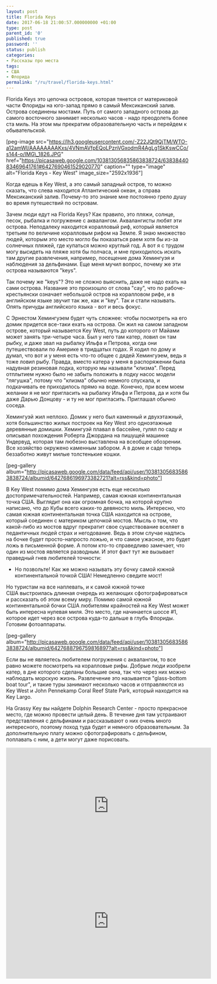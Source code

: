 ```yaml
---
layout: post
title: Florida Keys
date: 2017-06-18 21:00:57.000000000 +01:00
type: post
parent_id: '0'
published: true
password: ''
status: publish
categories:
- Рассказы про места
tags:
- США
- Флорида
permalink: "/ru/travel/florida-keys.html"
---
```

Florida Keys это цепочка островов, которая тянется от материковой части Флориды на юго-запад&nbsp;прямо в самый Мексиканский залив. Острова соединены мостами. Путь от самого западного острова до самого восточного занимает несколько часов - надо преодолеть более ста миль. На этом мы прекратим образовательную часть и перейдем к обывательской.

[peg-image src="https://lh3.googleusercontent.com/-Z22JQt9QjTM/WTO-a12amWI/AAAAAAAAKxs/4VNmAVfpEQoLPznVGxodmR4AgLg1SkKswCCo/s144-o/IMG\_1826.JPG" href="https://picasaweb.google.com/103813056835863838724/6383844083469641761#6427690461529020770" caption="" type="image" alt="Florida Keys - Key West" image\_size="2592x1936"]

Когда едешь в Key West, а это самый западный остров, то можно сказать, что слева находится Атлантический океан, а справа Мексиканский залив. Почему-то это знание мне постоянно грело душу во время путешествий по островам.

Зачем люди едут на Florida Keys? Как правило, это пляжи, солнце, песок, рыбалка и погружение с аквалангом. Аквалангисты любят эти острова. Неподалеку находится коралловый риф, который является третьим по величине коралловым рифом на Земле. Я знаю множество людей, которым это место могло бы показаться раем хотя бы из-за солнечных пляжей, где купаться можно круглый год. А вот я с трудом могу высидеть на пляже хотя бы полчаса, и мне приходилось искать там другие развлечения, например, посещение дома Хемингуэя и наблюдения за дельфинами. Еще меня мучил вопрос, почему же эти острова называются "keys".

Так почему же "keys"? Это не сложно выяснить, даже не надо ехать на сами острова. Название это произошло от слова "cay", что по рабоче-крестьянски означает небольшой остров на коралловом рифе, и в английском языке звучит так же, как и "key". Так и стали называть. Опять причуды английского языка - вот и весь фокус.

С Эрнестом Хемингуэем будет чуть сложнее: чтобы посмотреть на его домик придется все-таки ехать на острова. Он жил на самом западном острове, который называется Key West, путь до которого от Майами может занять три-четыре часа. Был у него там катер, ловил он там рыбку, и даже звал на рыбалку Ильфа и Петрова, когда они путешествовали по Америке в тридцатых годах. Я ходил по дому и думал, что вот и у меня есть что-то общее с дядей Хемингуэем, ведь я тоже ловил рыбу. Правда, вместо катера у меня в распоряжении была надувная резиновая лодка, которую мы называли "клизма". Перед отплытием нужно было не забыть положить в лодку насос модели "лягушка", потому что "клизма" обычно немного спускала, и подкачивать ее приходилось прямо на воде. Конечно, при всем моем желании я не мог пригласить на рыбалку Ильфа и Петрова, да и хотя бы даже Дарью Донцову - и ту&nbsp;не мог пригласить. Приглашал обычно соседа.

Хемингуэй жил неплохо. Домик у него был каменный и двухэтажный, хотя большинство жилых построек на Key West это одноэтажные деревянные домишки. Хемингуэй плавал в бассейне, гулял по саду и описывал похождения Роберта Джордана на пишущей машинке Ундервуд, которая там любезно выставлена на всеобщее обозрении. Все хозяйство окружено&nbsp;каменным забором. А в доме и саде теперь беззаботно живут милые толстенькие кошки.

[peg-gallery album="http://picasaweb.google.com/data/feed/api/user/103813056835863838724/albumid/6427686196973382721?alt=rss&kind=photo"]

В Key West помимо дома Хемингуэя есть еще несколько достопримечательностей. Например, самая южная континентальная точка США. Выглядит она как огромная бочка, на которой крупно написано, что до Кубы всего каких-то девяносто миль. Интересно, что самая южная континентальная точка США находится на острове, который соединен с материком цепочкой мостов. Мысль о том, что какой-либо из мостов вдруг прекратит свое существование вселяет в педантичных людей страх и негодование. Ведь в этом случае надпись на бочке будет просто-напросто ложью, и что самое ужасное, это будет ложь в письменной форме. А потом кто-то справедливо замечает, что один из мостов является&nbsp;разводным. И этот факт тут же вызывает праведный гнев любителей точности:

- Но позвольте! Как же можно&nbsp;называть эту бочку самой южной континентальной точкой США! Немедленно сведите мост!

Но туристам на все наплевать, и к самой южной точке США&nbsp;выстроилась&nbsp;длинная очередь из желающих сфотографироваться и рассказать об этом всему миру. Помимо самой южной континентальной бочки США любителям крайностей на Key West может быть интересна нулевая миля. Это место, где начинается шоссе #1, которое идет через все острова куда-то дальше в глубь Флориды. Готовим фотоаппараты.

[peg-gallery album="http://picasaweb.google.com/data/feed/api/user/103813056835863838724/albumid/6427688796759816897?alt=rss&kind=photo"]

Если вы не являетесь любителем погружения с аквалангом, то все равно можете посмотреть на коралловые рифы. Добрые люди изобрели катер, в дне которого сделаны большие окна, так что через них можно наблюдать морскую жизнь. Развлечение это называется "glass-bottom boat tour", и такие туры занимают несколько часов и отправляются из Key West и John Pennekamp Coral Reef State Park, который находится на Key Largo.

На&nbsp;Grassy Key вы найдете Dolphin Research Center - просто прекрасное место, где можно провести целый день. В течение дня там устраивают представления с дельфинами и рассказывают о них очень много интересного, поэтому поход туда будет и немного образовательным. За дополнительную плату можно сфотографировать с дельфином, поплавать с ним, а дети могут даже порисовать.

<iframe src="https://www.youtube.com/embed/YSRWE_bAJuU" width="560" height="315" frameborder="0" allowfullscreen="allowfullscreen"></iframe>  
<iframe src="https://www.youtube.com/embed/e8miuNqVKok" width="560" height="315" frameborder="0" allowfullscreen="allowfullscreen"></iframe>

